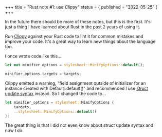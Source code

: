 +++
title = "Rust note #1: use Clippy"
status = { published = "2022-05-25" }
+++

In the future there should be more of these notes, but this is the first. It's just a thing I have learned about Rust in the past 2 years of using it.

Run [Clippy](https://crates.io/crates/clippy) against your Rust code to lint it for common mistakes and improve your code. It's a great way to learn new things about the language too.

I once wrote code like this...

``` rs
let mut minifier_options = stylesheet::MinifyOptions::default();

minifier_options.targets = targets;
```

Clippy emitted a warning, "field assignment outside of initializer for an instance created with Default::default()" and recommended I use [struct update syntax](https://doc.rust-lang.org/book/ch05-01-defining-structs.html#creating-instances-from-other-instances-with-struct-update-syntax) instead. So I changed the code to...

``` rs
let minifier_options = stylesheet::MinifyOptions {
	targets,
	..stylesheet::MinifyOptions::default()
};
```

The great thing is that I did not even know about struct update syntax and now I do.
